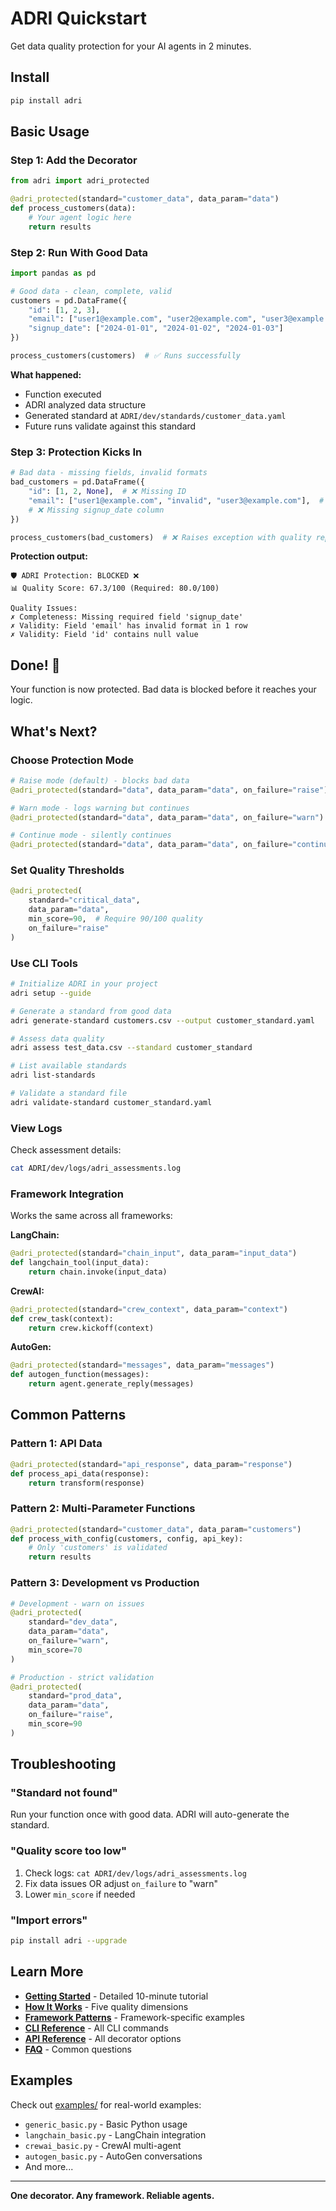 # ADRI Quickstart

Get data quality protection for your AI agents in 2 minutes.

## Install

```bash
pip install adri
```

## Basic Usage

### Step 1: Add the Decorator

```python
from adri import adri_protected

@adri_protected(standard="customer_data", data_param="data")
def process_customers(data):
    # Your agent logic here
    return results
```

### Step 2: Run With Good Data

```python
import pandas as pd

# Good data - clean, complete, valid
customers = pd.DataFrame({
    "id": [1, 2, 3],
    "email": ["user1@example.com", "user2@example.com", "user3@example.com"],
    "signup_date": ["2024-01-01", "2024-01-02", "2024-01-03"]
})

process_customers(customers)  # ✅ Runs successfully
```

**What happened:**
- Function executed
- ADRI analyzed data structure
- Generated standard at `ADRI/dev/standards/customer_data.yaml`
- Future runs validate against this standard

### Step 3: Protection Kicks In

```python
# Bad data - missing fields, invalid formats
bad_customers = pd.DataFrame({
    "id": [1, 2, None],  # ❌ Missing ID
    "email": ["user1@example.com", "invalid", "user3@example.com"],  # ❌ Bad format
    # ❌ Missing signup_date column
})

process_customers(bad_customers)  # ❌ Raises exception with quality report
```

**Protection output:**
```
🛡️ ADRI Protection: BLOCKED ❌
📊 Quality Score: 67.3/100 (Required: 80.0/100)

Quality Issues:
✗ Completeness: Missing required field 'signup_date'
✗ Validity: Field 'email' has invalid format in 1 row
✗ Validity: Field 'id' contains null value
```

## Done! 🎉

Your function is now protected. Bad data is blocked before it reaches your logic.

## What's Next?

### Choose Protection Mode

```python
# Raise mode (default) - blocks bad data
@adri_protected(standard="data", data_param="data", on_failure="raise")

# Warn mode - logs warning but continues
@adri_protected(standard="data", data_param="data", on_failure="warn")

# Continue mode - silently continues
@adri_protected(standard="data", data_param="data", on_failure="continue")
```

### Set Quality Thresholds

```python
@adri_protected(
    standard="critical_data",
    data_param="data",
    min_score=90,  # Require 90/100 quality
    on_failure="raise"
)
```

### Use CLI Tools

```bash
# Initialize ADRI in your project
adri setup --guide

# Generate a standard from good data
adri generate-standard customers.csv --output customer_standard.yaml

# Assess data quality
adri assess test_data.csv --standard customer_standard

# List available standards
adri list-standards

# Validate a standard file
adri validate-standard customer_standard.yaml
```

### View Logs

Check assessment details:
```bash
cat ADRI/dev/logs/adri_assessments.log
```

### Framework Integration

Works the same across all frameworks:

**LangChain:**
```python
@adri_protected(standard="chain_input", data_param="input_data")
def langchain_tool(input_data):
    return chain.invoke(input_data)
```

**CrewAI:**
```python
@adri_protected(standard="crew_context", data_param="context")
def crew_task(context):
    return crew.kickoff(context)
```

**AutoGen:**
```python
@adri_protected(standard="messages", data_param="messages")
def autogen_function(messages):
    return agent.generate_reply(messages)
```

## Common Patterns

### Pattern 1: API Data
```python
@adri_protected(standard="api_response", data_param="response")
def process_api_data(response):
    return transform(response)
```

### Pattern 2: Multi-Parameter Functions
```python
@adri_protected(standard="customer_data", data_param="customers")
def process_with_config(customers, config, api_key):
    # Only 'customers' is validated
    return results
```

### Pattern 3: Development vs Production
```python
# Development - warn on issues
@adri_protected(
    standard="dev_data",
    data_param="data",
    on_failure="warn",
    min_score=70
)

# Production - strict validation
@adri_protected(
    standard="prod_data",
    data_param="data", 
    on_failure="raise",
    min_score=90
)
```

## Troubleshooting

### "Standard not found"
Run your function once with good data. ADRI will auto-generate the standard.

### "Quality score too low"
1. Check logs: `cat ADRI/dev/logs/adri_assessments.log`
2. Fix data issues OR adjust `on_failure` to "warn"
3. Lower `min_score` if needed

### "Import errors"
```bash
pip install adri --upgrade
```

## Learn More

- **[Getting Started](docs/GETTING_STARTED.md)** - Detailed 10-minute tutorial
- **[How It Works](docs/HOW_IT_WORKS.md)** - Five quality dimensions
- **[Framework Patterns](docs/FRAMEWORK_PATTERNS.md)** - Framework-specific examples
- **[CLI Reference](docs/CLI_REFERENCE.md)** - All CLI commands
- **[API Reference](docs/API_REFERENCE.md)** - All decorator options
- **[FAQ](docs/FAQ.md)** - Common questions

## Examples

Check out [examples/](examples/) for real-world examples:
- `generic_basic.py` - Basic Python usage
- `langchain_basic.py` - LangChain integration
- `crewai_basic.py` - CrewAI multi-agent
- `autogen_basic.py` - AutoGen conversations
- And more...

---

**One decorator. Any framework. Reliable agents.**
